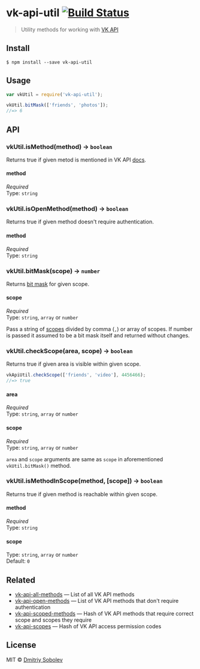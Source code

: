 # vk-api-util [![Build Status](https://travis-ci.org/dsblv/vk-api-util.svg?branch=master)](https://travis-ci.org/dsblv/vk-api-util)

> Utility methods for working with [VK API](http://vk.com/dev/main)


## Install

```
$ npm install --save vk-api-util
```


## Usage

```js
var vkUtil = require('vk-api-util');

vkUtil.bitMask(['friends', 'photos']);
//=> 6
```


## API

### vkUtil.isMethod(method) → `boolean`

Returns true if given metod is mentioned in VK API [docs](http://vk.com/dev/methods).

#### method

*Required*  
Type: `string`


### vkUtil.isOpenMethod(method) → `boolean`

Returns true if given method doesn't require authentication.

#### method

*Required*  
Type: `string`


### vkUtil.bitMask(scope) → `number`

Returns [bit mask](http://vk.com/dev/permissions) for given scope.

#### scope

*Required*  
Type: `string`, `array` or `number`

Pass a string of [scopes](http://vk.com/dev/permissions) divided by comma (`,`) or array of scopes. If number is passed it assumed to be a bit mask itself and returned without changes.


### vkUtil.checkScope(area, scope) → `boolean`

Returns true if given area is visible within given scope.

```js
vkApiUtil.checkScope(['friends', 'video'], 4456466);
//=> true
```

#### area

*Required*  
Type: `string`, `array` or `number`

#### scope

*Required*  
Type: `string`, `array` or `number`

`area` and `scope` arguments are same as `scope` in aforementioned `vkUtil.bitMask()` method.


### vkUtil.isMethodInScope(method, [scope]) → `boolean`

Returns true if given method is reachable within given scope.

#### method

*Required*  
Type: `string`

#### scope

Type: `string`, `array` or `number`  
Default: `0`


## Related

- [vk-api-all-methods](https://github.com/dsblv/vk-api-all-methods) — List of all VK API methods
- [vk-api-open-methods](https://github.com/dsblv/vk-api-open-methods) — List of VK API methods that don't require authentication
- [vk-api-scoped-methods](https://github.com/dsblv/vk-api-scoped-methods) — Hash of VK API methods that require correct scope and scopes they require
- [vk-api-scopes](https://github.com/dsblv/vk-api-scopes) — Hash of VK API access permission codes

## License

MIT © [Dmitriy Sobolev](http://vk.com/sobo13v)
